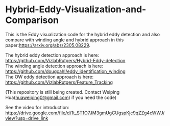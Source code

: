 # Hybrid-Eddy-Visualization-and-Comparison
This is the Eddy visualization code for the hybrid eddy detection and also compare with winding angle and hybrid approach in this paper:https://arxiv.org/abs/2305.08229.  

The hybrid eddy detection approach is here: https://github.com/VizlabRutgers/Hybrid-Eddy-detection  
The winding angle detection approach is here: https://github.com/dougcahl/eddy_identification_winding  
The OW eddy detection approach is here: https://github.com/VizlabRutgers/Feature_Tracking  

(This repository is still being created. Contact Weiping Hua(huaweiping0@gmail.com) if you need the code)

See the video for introduction:  
https://drive.google.com/file/d/1t_ST1O7JM3gmUgCUgspKjc9qZZg4cWWJ/view?usp=drive_link
